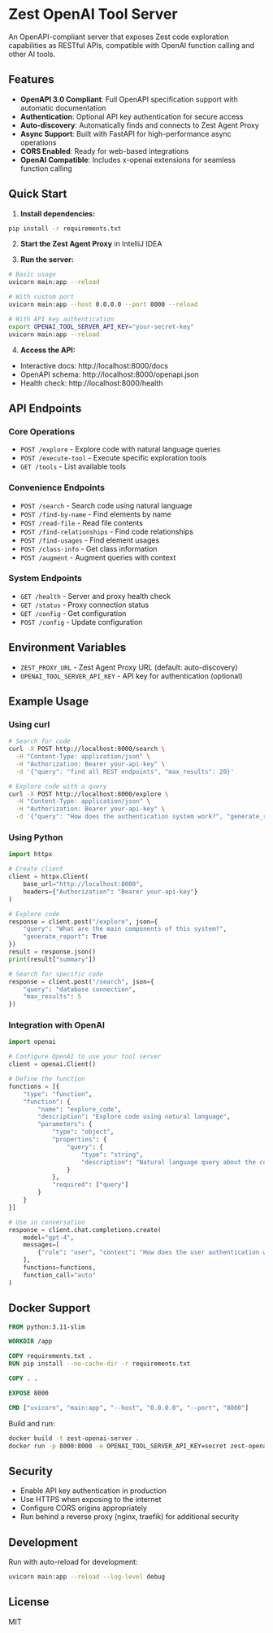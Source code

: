 # Zest OpenAI Tool Server

An OpenAPI-compliant server that exposes Zest code exploration capabilities as RESTful APIs, compatible with OpenAI function calling and other AI tools.

## Features

- **OpenAPI 3.0 Compliant**: Full OpenAPI specification support with automatic documentation
- **Authentication**: Optional API key authentication for secure access
- **Auto-discovery**: Automatically finds and connects to Zest Agent Proxy
- **Async Support**: Built with FastAPI for high-performance async operations
- **CORS Enabled**: Ready for web-based integrations
- **OpenAI Compatible**: Includes x-openai extensions for seamless function calling

## Quick Start

1. **Install dependencies:**
```bash
pip install -r requirements.txt
```

2. **Start the Zest Agent Proxy** in IntelliJ IDEA

3. **Run the server:**
```bash
# Basic usage
uvicorn main:app --reload

# With custom port
uvicorn main:app --host 0.0.0.0 --port 8000 --reload

# With API key authentication
export OPENAI_TOOL_SERVER_API_KEY="your-secret-key"
uvicorn main:app --reload
```

4. **Access the API:**
- Interactive docs: http://localhost:8000/docs
- OpenAPI schema: http://localhost:8000/openapi.json
- Health check: http://localhost:8000/health

## API Endpoints

### Core Operations

- `POST /explore` - Explore code with natural language queries
- `POST /execute-tool` - Execute specific exploration tools
- `GET /tools` - List available tools

### Convenience Endpoints

- `POST /search` - Search code using natural language
- `POST /find-by-name` - Find elements by name
- `POST /read-file` - Read file contents
- `POST /find-relationships` - Find code relationships
- `POST /find-usages` - Find element usages
- `POST /class-info` - Get class information
- `POST /augment` - Augment queries with context

### System Endpoints

- `GET /health` - Server and proxy health check
- `GET /status` - Proxy connection status
- `GET /config` - Get configuration
- `POST /config` - Update configuration

## Environment Variables

- `ZEST_PROXY_URL` - Zest Agent Proxy URL (default: auto-discovery)
- `OPENAI_TOOL_SERVER_API_KEY` - API key for authentication (optional)

## Example Usage

### Using curl

```bash
# Search for code
curl -X POST http://localhost:8000/search \
  -H "Content-Type: application/json" \
  -H "Authorization: Bearer your-api-key" \
  -d '{"query": "find all REST endpoints", "max_results": 20}'

# Explore code with a query
curl -X POST http://localhost:8000/explore \
  -H "Content-Type: application/json" \
  -H "Authorization: Bearer your-api-key" \
  -d '{"query": "How does the authentication system work?", "generate_report": true}'
```

### Using Python

```python
import httpx

# Create client
client = httpx.Client(
    base_url="http://localhost:8000",
    headers={"Authorization": "Bearer your-api-key"}
)

# Explore code
response = client.post("/explore", json={
    "query": "What are the main components of this system?",
    "generate_report": True
})
result = response.json()
print(result["summary"])

# Search for specific code
response = client.post("/search", json={
    "query": "database connection",
    "max_results": 5
})
```

### Integration with OpenAI

```python
import openai

# Configure OpenAI to use your tool server
client = openai.Client()

# Define the function
functions = [{
    "type": "function",
    "function": {
        "name": "explore_code",
        "description": "Explore code using natural language",
        "parameters": {
            "type": "object",
            "properties": {
                "query": {
                    "type": "string",
                    "description": "Natural language query about the code"
                }
            },
            "required": ["query"]
        }
    }
}]

# Use in conversation
response = client.chat.completions.create(
    model="gpt-4",
    messages=[
        {"role": "user", "content": "How does the user authentication work in this codebase?"}
    ],
    functions=functions,
    function_call="auto"
)
```

## Docker Support

```dockerfile
FROM python:3.11-slim

WORKDIR /app

COPY requirements.txt .
RUN pip install --no-cache-dir -r requirements.txt

COPY . .

EXPOSE 8000

CMD ["uvicorn", "main:app", "--host", "0.0.0.0", "--port", "8000"]
```

Build and run:
```bash
docker build -t zest-openai-server .
docker run -p 8000:8000 -e OPENAI_TOOL_SERVER_API_KEY=secret zest-openai-server
```

## Security

- Enable API key authentication in production
- Use HTTPS when exposing to the internet
- Configure CORS origins appropriately
- Run behind a reverse proxy (nginx, traefik) for additional security

## Development

Run with auto-reload for development:
```bash
uvicorn main:app --reload --log-level debug
```

## License

MIT
